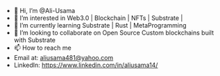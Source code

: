 - 👋 Hi, I’m @Ali-Usama
- 👀 I’m interested in Web3.0 | Blockchain | NFTs | Substrate | 
- 🌱 I’m currently learning Substrate | Rust | MetaProgramming
- 💞️ I’m looking to collaborate on Open Source Custom blockchains built with Substrate
- 📫 How to reach me 
-   Email at: aliusama481@yahoo.com
-   LinkedIn: https://www.linkedin.com/in/aliusama14/

<!---
Ali-Usama/Ali-Usama is a ✨ special ✨ repository because its `README.md` (this file) appears on your GitHub profile.
You can click the Preview link to take a look at your changes.
--->
